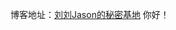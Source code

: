 博客地址：[刘刘Jason的秘密基地](https://liujiashengjason.club/2019/08/06/%E4%BB%8E%E9%9B%B6%E5%BC%80%E5%A7%8B%E9%85%8D%E7%BD%AESpringboot-Mybatis-MybatisGenerator/)
你好！